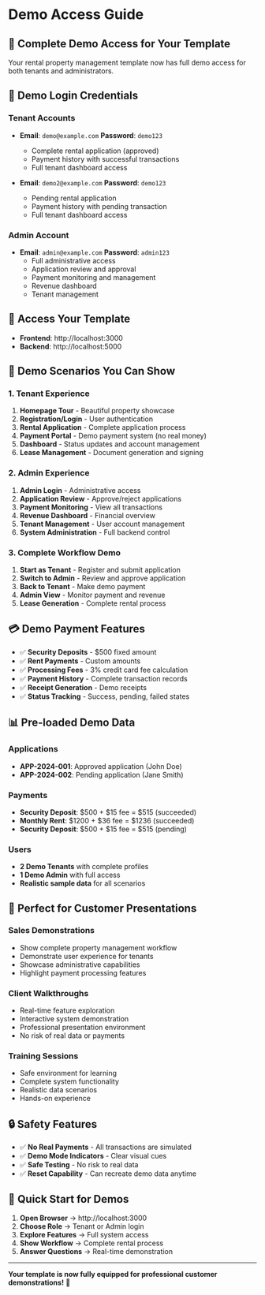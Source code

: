 # Demo Access Guide

## 🎯 **Complete Demo Access for Your Template**

Your rental property management template now has full demo access for both tenants and administrators.

## 🔑 **Demo Login Credentials**

### **Tenant Accounts**
- **Email**: `demo@example.com` **Password**: `demo123`
  - Complete rental application (approved)
  - Payment history with successful transactions
  - Full tenant dashboard access

- **Email**: `demo2@example.com` **Password**: `demo123`
  - Pending rental application
  - Payment history with pending transaction
  - Full tenant dashboard access

### **Admin Account**
- **Email**: `admin@example.com` **Password**: `admin123`
  - Full administrative access
  - Application review and approval
  - Payment monitoring and management
  - Revenue dashboard
  - Tenant management

## 🚀 **Access Your Template**

- **Frontend**: http://localhost:3000
- **Backend**: http://localhost:5000

## 🎪 **Demo Scenarios You Can Show**

### **1. Tenant Experience**
1. **Homepage Tour** - Beautiful property showcase
2. **Registration/Login** - User authentication
3. **Rental Application** - Complete application process
4. **Payment Portal** - Demo payment system (no real money)
5. **Dashboard** - Status updates and account management
6. **Lease Management** - Document generation and signing

### **2. Admin Experience**
1. **Admin Login** - Administrative access
2. **Application Review** - Approve/reject applications
3. **Payment Monitoring** - View all transactions
4. **Revenue Dashboard** - Financial overview
5. **Tenant Management** - User account management
6. **System Administration** - Full backend control

### **3. Complete Workflow Demo**
1. **Start as Tenant** - Register and submit application
2. **Switch to Admin** - Review and approve application
3. **Back to Tenant** - Make demo payment
4. **Admin View** - Monitor payment and revenue
5. **Lease Generation** - Complete rental process

## 💳 **Demo Payment Features**

- ✅ **Security Deposits** - $500 fixed amount
- ✅ **Rent Payments** - Custom amounts
- ✅ **Processing Fees** - 3% credit card fee calculation
- ✅ **Payment History** - Complete transaction records
- ✅ **Receipt Generation** - Demo receipts
- ✅ **Status Tracking** - Success, pending, failed states

## 📊 **Pre-loaded Demo Data**

### **Applications**
- **APP-2024-001**: Approved application (John Doe)
- **APP-2024-002**: Pending application (Jane Smith)

### **Payments**
- **Security Deposit**: $500 + $15 fee = $515 (succeeded)
- **Monthly Rent**: $1200 + $36 fee = $1236 (succeeded)
- **Security Deposit**: $500 + $15 fee = $515 (pending)

### **Users**
- **2 Demo Tenants** with complete profiles
- **1 Demo Admin** with full access
- **Realistic sample data** for all scenarios

## 🎯 **Perfect for Customer Presentations**

### **Sales Demonstrations**
- Show complete property management workflow
- Demonstrate user experience for tenants
- Showcase administrative capabilities
- Highlight payment processing features

### **Client Walkthroughs**
- Real-time feature exploration
- Interactive system demonstration
- Professional presentation environment
- No risk of real data or payments

### **Training Sessions**
- Safe environment for learning
- Complete system functionality
- Realistic data scenarios
- Hands-on experience

## 🔒 **Safety Features**

- ✅ **No Real Payments** - All transactions are simulated
- ✅ **Demo Mode Indicators** - Clear visual cues
- ✅ **Safe Testing** - No risk to real data
- ✅ **Reset Capability** - Can recreate demo data anytime

## 🚀 **Quick Start for Demos**

1. **Open Browser** → http://localhost:3000
2. **Choose Role** → Tenant or Admin login
3. **Explore Features** → Full system access
4. **Show Workflow** → Complete rental process
5. **Answer Questions** → Real-time demonstration

---

**Your template is now fully equipped for professional customer demonstrations!** 🎉

